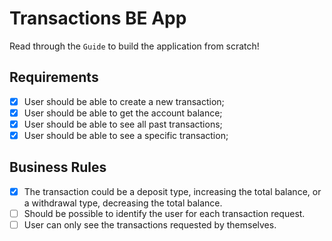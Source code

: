 # Transactions BE App

Read through the `Guide` to build the application from scratch!

## Requirements

- [x] User should be able to create a new transaction;
- [x] User should be able to get the account balance;
- [x] User should be able to see all past transactions;
- [x] User should be able to see a specific transaction;

## Business Rules

- [x] The transaction could be a deposit type, increasing the total balance, or a withdrawal type, decreasing the total balance.
- [ ] Should be possible to identify the user for each transaction request.
- [ ] User can only see the transactions requested by themselves.
